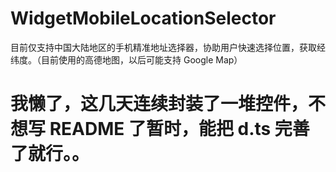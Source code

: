 # WidgetMobileLocationSelector
目前仅支持中国大陆地区的手机精准地址选择器，协助用户快速选择位置，获取经纬度。（目前使用的高德地图，以后可能支持 Google Map）

# 我懒了，这几天连续封装了一堆控件，不想写 README 了暂时，能把 d.ts 完善了就行。。